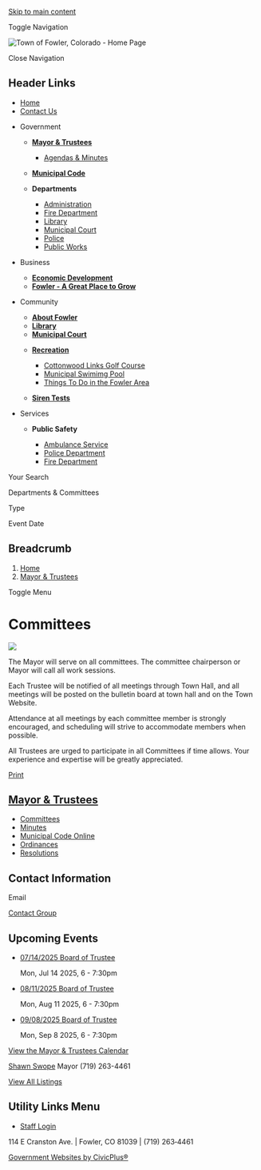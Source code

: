 [Skip to main content](https://www.fowlercolorado.com/mayor-trustees/page/committees/)

Toggle Navigation

![Town of Fowler, Colorado - Home Page](https://www.fowlercolorado.com/sites/g/files/vyhlif13516/files/logo_0.png)

Close Navigation

## Header Links

- [Home](https://www.fowlercolorado.com)
- [Contact Us](https://www.fowlercolorado.com/contact-us)

<!--THE END-->

- Government
  
  - [**Mayor &amp; Trustees**](https://www.fowlercolorado.com/mayor-trustees)
    
    - [Agendas &amp; Minutes](https://www.fowlercolorado.com/meetings)
  - [**Municipal Code**](https://library.municode.com/co/fowler/codes/code_of_ordinances "(opens in a new window)")
  
  <!--THE END-->
  
  - **Departments**
    
    - [Administration](https://www.fowlercolorado.com/administration)
    - [Fire Department](https://www.fowlercolorado.com/fire-department)
    - [Library](https://www.fowlercolorado.com/library)
    - [Municipal Court](https://www.fowlercolorado.com/municipal-court)
    - [Police](https://www.fowlercolorado.com/police-department)
    - [Public Works](https://www.fowlercolorado.com/public-works)
  
  <!--THE END-->
  
  <!--THE END-->
- Business
  
  - [**Economic Development**](https://www.fowlercolorado.com/economic-development)
  
  <!--THE END-->
  
  - [**Fowler - A Great Place to Grow**](https://www.fowlercolorado.com/about-fowler/page/fowler-great-place-grow)
  
  <!--THE END-->
  
  <!--THE END-->
- Community
  
  - [**About Fowler**](https://www.fowlercolorado.com/about-fowler)
  - [**Library**](https://www.fowlercolorado.com/library)
  - [**Municipal Court**](https://www.fowlercolorado.com/municipal-court)
  
  <!--THE END-->
  
  - [**Recreation**](https://www.fowlercolorado.com/recreation)
    
    - [Cottonwood Links Golf Course](https://www.fowlercolorado.com/recreation/page/cottonwood-links-golf-course)
    - [Municipal Swimimg Pool](https://www.fowlercolorado.com/recreation/page/municipal-swimimg-pool)
    - [Things To Do in the Fowler Area](https://www.fowlercolorado.com/recreation/page/things-do-fowler-area)
  - [**Siren Tests**](https://www.fowlercolorado.com/administration/page/siren-tests)
  
  <!--THE END-->
  
  <!--THE END-->
- Services
  
  - **Public Safety**
    
    - [Ambulance Service](https://www.fowlercolorado.com/ambulance-service)
    - [Police Department](https://www.fowlercolorado.com/police-department)
    - [Fire Department](https://www.fowlercolorado.com/fire-department)
  
  <!--THE END-->
  
  <!--THE END-->
  
  <!--THE END-->

Your Search

Departments &amp; Committees

Type

Event Date

## Breadcrumb

1. [Home](https://www.fowlercolorado.com)
2. [Mayor &amp; Trustees](https://www.fowlercolorado.com/mayor-trustees)

Toggle Menu

# Committees

![](https://www.fowlercolorado.com/sites/g/files/vyhlif13516/files/styles/full_node_primary/public/media/mayor-trustees/image/346/capture.jpg?itok=WLWMVyRB)

The Mayor will serve on all committees. The committee chairperson or Mayor will call all work sessions.

Each Trustee will be notified of all meetings through Town Hall, and all meetings will be posted on the bulletin board at town hall and on the Town Website. 

Attendance at all meetings by each committee member is strongly encouraged, and scheduling will strive to accommodate members when possible. 

All Trustees are urged to participate in all Committees if time allows. Your experience and expertise will be greatly appreciated.

[Print](https://www.fowlercolorado.com/print/pdf/node/231)

## [Mayor &amp; Trustees](https://www.fowlercolorado.com/mayor-trustees)

- [Committees](https://www.fowlercolorado.com/mayor-trustees/page/committees)
- [Minutes](https://www.fowlercolorado.com/meetings)
- [Municipal Code Online](https://library.municode.com/co/fowler/codes/code_of_ordinances "(opens in a new window)")
- [Ordinances](https://www.fowlercolorado.com/mayor-trustees/page/ordinances)
- [Resolutions](https://www.fowlercolorado.com/mayor-trustees/page/resolutions)

## Contact Information

Email

[Contact Group](https://www.fowlercolorado.com/email-contact/node/216/field_email/contact_information "(opens in a new window)")

## Upcoming Events

- [07/14/2025 Board of Trustee](https://www.fowlercolorado.com/mayor-trustees/meeting/07142025-board-trustee)
  
  Mon, Jul 14 2025, 6 - 7:30pm
- [08/11/2025 Board of Trustee](https://www.fowlercolorado.com/mayor-trustees/meeting/08112025-board-trustee)
  
  Mon, Aug 11 2025, 6 - 7:30pm
- [09/08/2025 Board of Trustee](https://www.fowlercolorado.com/mayor-trustees/meeting/09082025-board-trustee)
  
  Mon, Sep 8 2025, 6 - 7:30pm

[View the Mayor &amp; Trustees Calendar](https://www.fowlercolorado.com/calendar?boards-commissions=216)

[Shawn Swope](https://www.fowlercolorado.com/mayor-trustees/directory-listing/shawn-swope) Mayor (719) 263-4461

[View All Listings](https://www.fowlercolorado.com/directory)

## Utility Links Menu

- [Staff Login](https://www.fowlercolorado.com/login?current=)

114 E Cranston Ave. | Fowler, CO 81039 | (719) 263‑4461

[Government Websites by CivicPlus®](https://www.civicplus.com "(opens in a new window)")